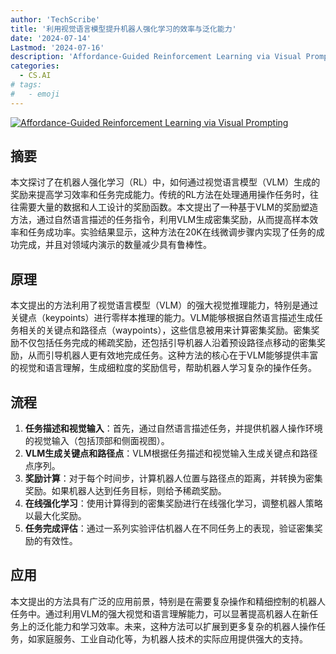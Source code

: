 ```yaml
---
author: 'TechScribe'
title: '利用视觉语言模型提升机器人强化学习的效率与泛化能力'
date: '2024-07-14'
Lastmod: '2024-07-16'
description: 'Affordance-Guided Reinforcement Learning via Visual Prompting'
categories:
  - CS.AI
# tags:
#   - emoji
---
```


[![Affordance-Guided Reinforcement Learning via Visual Prompting](https://arxiv-research-1301205113.cos.ap-guangzhou.myqcloud.com/images/2407.10341v1.pdf_0.jpg)](https://arxiv.org/abs/2407.10341v1)

## 摘要

本文探讨了在机器人强化学习（RL）中，如何通过视觉语言模型（VLM）生成的奖励来提高学习效率和任务完成能力。传统的RL方法在处理通用操作任务时，往往需要大量的数据和人工设计的奖励函数。本文提出了一种基于VLM的奖励塑造方法，通过自然语言描述的任务指令，利用VLM生成密集奖励，从而提高样本效率和任务成功率。实验结果显示，这种方法在20K在线微调步骤内实现了任务的成功完成，并且对领域内演示的数量减少具有鲁棒性。<!--more-->

## 原理

本文提出的方法利用了视觉语言模型（VLM）的强大视觉推理能力，特别是通过关键点（keypoints）进行零样本推理的能力。VLM能够根据自然语言描述生成任务相关的关键点和路径点（waypoints），这些信息被用来计算密集奖励。密集奖励不仅包括任务完成的稀疏奖励，还包括引导机器人沿着预设路径点移动的密集奖励，从而引导机器人更有效地完成任务。这种方法的核心在于VLM能够提供丰富的视觉和语言理解，生成细粒度的奖励信号，帮助机器人学习复杂的操作任务。

## 流程

1. **任务描述和视觉输入**：首先，通过自然语言描述任务，并提供机器人操作环境的视觉输入（包括顶部和侧面视图）。
2. **VLM生成关键点和路径点**：VLM根据任务描述和视觉输入生成关键点和路径点序列。
3. **奖励计算**：对于每个时间步，计算机器人位置与路径点的距离，并转换为密集奖励。如果机器人达到任务目标，则给予稀疏奖励。
4. **在线强化学习**：使用计算得到的密集奖励进行在线强化学习，调整机器人策略以最大化奖励。
5. **任务完成评估**：通过一系列实验评估机器人在不同任务上的表现，验证密集奖励的有效性。

## 应用

本文提出的方法具有广泛的应用前景，特别是在需要复杂操作和精细控制的机器人任务中。通过利用VLM的强大视觉和语言理解能力，可以显著提高机器人在新任务上的泛化能力和学习效率。未来，这种方法可以扩展到更多复杂的机器人操作任务，如家庭服务、工业自动化等，为机器人技术的实际应用提供强大的支持。